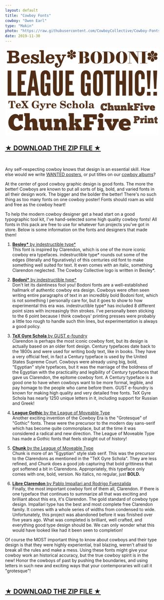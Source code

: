 ```yaml
---
layout: default
title: "Cowboy Fonts"
cowboy: "Owen Earl"
type: "Makin"
photo: "https://raw.githubusercontent.com/CowboyCollective/Cowboy-Fonts/master/cowboy%20fonts.png"
date: 2019-11-30
---
```

![Cowboy Fonts](https://raw.githubusercontent.com/CowboyCollective/Cowboy-Fonts/master/cowboy%20fonts.png)

<h2><b><a href="https://codeload.github.com/CowboyCollective/Cowboy-Fonts/zip/master">&#9733; DOWNLOAD THE ZIP FILE &#9733;</a></b></h2><br>

Any self-respecting cowboy knows that design is an essential skill. How else would we write [WANTED posters](https://cowboycollective.cc/2019/12/01/WANTEDPosters.html), or put titles on our [cowboy albums](https://CowboyCollective.cc/2019/11/29/SongsOfTheCowboyVol01.html)?

At the center of good cowboy graphic design is good fonts. The more the better! Cowboys are known to put all sorts of big, bold, and varied fonts in all their design work. The bigger and the bolder the better! There's no such thing as too many fonts on one cowboy poster! Fonts should roam as wild and free as the cowboy heart!

To help the modern cowboy designer get a head start on a good typographic tool kit, I've hand-selected some high quality cowboy fonts! All fonts in this pack are free to use for whatever fun projects you've got in store. Below is some information on the fonts and designers that made them!

1. [**Besley\*** by indestructible type\*](https://indestructibletype.com/Besley.html)<br>
This font is inspired by Clarendon, which is one of the more iconic cowboy era typefaces. indestructible type* rounds out some of the edges (literally and figuratively) of this centuries old font to make something well suited for text. It even comes with an italic, something Clarendon neglected. The Cowboy Collective logo is written in Besley*.

2. [**Bodoni\*** by indestructible type\*](https://indestructibletype.com/Bodoni.html)<br>
Don't let its daintiness fool you! Bodoni fonts are a well-established hallmark of authentic cowboy era design. Cowboys were often seen writing entire paragraphs of text in an incredibly bold Bodoni font, which is not something I personally care for, but it goes to show to how experimental this era was. indestructible type* has included 8 different point sizes with increasingly thin strokes. I've personally been sticking to the 6 point because I think cowboys' printing presses were probably a little too rough to handle such thin lines, but experimentation is always a good policy.

3. [**TeX Gyre Schola** by GUST e-foundry](https://www.fontsquirrel.com/fonts/TeX-Gyre-Schola)<br>
Clarendon is perhaps the most iconic cowboy font, but its design is actually based on an older font design. Century typefaces date back to the 1800s and were used for writing body text, like in books. They have a very official feel, in fact a Century typeface is used by the United States Supreme Court.  Cowboys were already using big, bold, "Egyptian" style typefaces, but it was the marriage of the boldness of the Egyptian with the practicality and legibility of Century typefaces that gave us Clarendon, the epitome cowboy font. A Century typeface is a good one to have when cowboys want to be more formal, legible, and pay homage to the people who came before them. GUST e-foundry is known for making high quality and very detailed free fonts. TeX Gyre Schola has nearly 1250 unique letters in it, including support for Russian and Greek!

4. [**League Gothic** by the League of Moveable Type](https://www.theleagueofmoveabletype.com/league-gothic)<br>
Another exciting invention of the Cowboy Era is the "Grotesque" of "Gothic" fonts. These were the precursor to the modern day sans-serif which has become quite commonplace, but at the time it was considered a radical and new direction. The League of Moveable Type has made a Gothic fonts that feels straight out of history!

5. [**Chunk** by the League of Moveable Type](https://www.theleagueofmoveabletype.com/chunk)<br>
Chunk is more of an "Egyptian" style slab serif. This was the precursor to the Clarendons as mentioned in the "TeX Gyre Schola". They are less refined, and Chunk does a good job capturing that bold grittiness that got softened a bit in Clarendons. Appropriately, this typeface only comes with one, bold, version. No italics, no regular, just **BOLD.**

6. [**Libre Clarendon** by Pablo Impallari and Rodrigo Fuenzalida](https://github.com/impallari/Libre-Clarendon)<br>
Finally, the most important cowboy font of them all, Clarendon. If there is one typeface that continues to summarize all that was exciting and brilliant about this era, it's Clarendon. The gold standard of cowboy type design. Impallari type has the best and most complete free Clarendon family. It comes with a whole series of widths from condensed to wide. Unfortunately, this project was abandoned before it was finished over five years ago. What was completed is brilliant, well crafted, and everything good type design should be. We can only wonder what this would have looked like had it been seen to completion!

Of course the MOST important thing to know about cowboys and their type design is that they were highly experiential, trail blazing, weren't afraid to break all the rules and make a mess. Using these fonts might give your cowboy work an historical accuracy,  but the true cowboy spirit is in the new! Honor the cowboys of past by pushing the boundaries, and using letters in such new and exciting ways that your contemporaries will call it "grotesque"!<br><br>

<h2><b><a href="https://codeload.github.com/CowboyCollective/Cowboy-Fonts/zip/master">&#9733; DOWNLOAD THE ZIP FILE &#9733;</a></b></h2><br>
